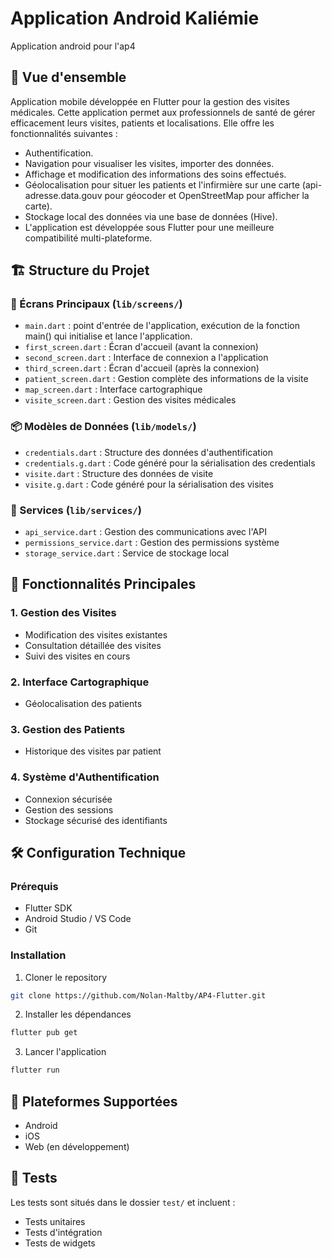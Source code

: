 # Application Android Kaliémie

Application android pour l'ap4

## 📱 Vue d'ensemble
Application mobile développée en Flutter pour la gestion des visites médicales. Cette application permet aux professionnels de santé de gérer efficacement leurs visites, patients et localisations. Elle offre les fonctionnalités suivantes :

- Authentification.
- Navigation pour visualiser les visites, importer des données.
- Affichage et modification des informations des soins effectués.
- Géolocalisation pour situer les patients et l'infirmière sur une carte (api-adresse.data.gouv pour géocoder et OpenStreetMap pour afficher la carte).
- Stockage local des données via une base de données (Hive).
- L'application est développée sous Flutter pour une meilleure compatibilité multi-plateforme.

## 🏗 Structure du Projet

### 📂 Écrans Principaux (`lib/screens/`)
- `main.dart` : point d'entrée de l'application, exécution de la fonction main() qui initialise et lance l'application.
- `first_screen.dart` : Écran d'accueil (avant la connexion)
- `second_screen.dart` : Interface de connexion a l'application
- `third_screen.dart` : Écran d'accueil (après la connexion)
- `patient_screen.dart` : Gestion complète des informations de la visite
- `map_screen.dart` : Interface cartographique
- `visite_screen.dart` : Gestion des visites médicales

### 📦 Modèles de Données (`lib/models/`)
- `credentials.dart` : Structure des données d'authentification
- `credentials.g.dart` : Code généré pour la sérialisation des credentials
- `visite.dart` : Structure des données de visite
- `visite.g.dart` : Code généré pour la sérialisation des visites

### 🔧 Services (`lib/services/`)
- `api_service.dart` : Gestion des communications avec l'API
- `permissions_service.dart` : Gestion des permissions système
- `storage_service.dart` : Service de stockage local

## 🚀 Fonctionnalités Principales

### 1. Gestion des Visites
- Modification des visites existantes
- Consultation détaillée des visites
- Suivi des visites en cours

### 2. Interface Cartographique
- Géolocalisation des patients

### 3. Gestion des Patients
- Historique des visites par patient

### 4. Système d'Authentification
- Connexion sécurisée
- Gestion des sessions
- Stockage sécurisé des identifiants

## 🛠 Configuration Technique

### Prérequis
- Flutter SDK
- Android Studio / VS Code
- Git

### Installation
1. Cloner le repository
```bash
git clone https://github.com/Nolan-Maltby/AP4-Flutter.git
```

2. Installer les dépendances
```bash
flutter pub get
```

3. Lancer l'application
```bash
flutter run
```

## 📱 Plateformes Supportées
- Android
- iOS
- Web (en développement)

## 🧪 Tests
Les tests sont situés dans le dossier `test/` et incluent :
- Tests unitaires
- Tests d'intégration
- Tests de widgets
